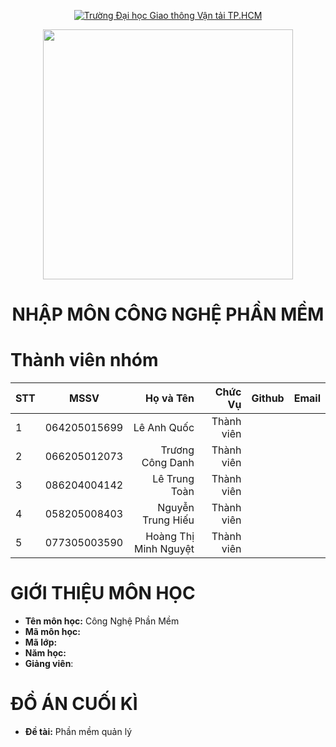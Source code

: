 <!-- Banner -->
<p align="center">
  <a href="https://giaothongvantaitphcm.edu.vn/" title="Trường Đại học Giao thông Vận tải TP.HCM">
    <img src="https://imgur.com/a/pAheGoo" alt="Trường Đại học Giao thông Vận tải TP.HCM" />
  </a>
</p>
<p align="center">
  <img src="90b05f7b-41c5-49b1-9eda-176e90fd486f.png" width="400"/>
</p>

<h1 align="center">NHẬP MÔN CÔNG NGHỆ PHẦN MỀM</h1>



# Thành viên nhóm
| STT    | MSSV          | Họ và Tên              |Chức Vụ    | Github                                                  | Email                   |
| ------ |:-------------:| ----------------------:|----------:|--------------------------------------------------------:|-------------------------:
|   1    | 064205015699  | Lê Anh Quốc            |Thành viên |                                                         |                         |
|   2    | 066205012073  | Trương Công Danh       |Thành viên |                                                         |                         |
|   3    | 086204004142  | Lê Trung Toàn          |Thành viên |                                                         |                         |
|   4    | 058205008403  | Nguyễn Trung Hiếu      |Thành viên |                                                         |                         |
|   5    | 077305003590  | Hoàng Thị Minh Nguyệt  |Thành viên |                                                         |                         |

# GIỚI THIỆU MÔN HỌC
* **Tên môn học:** Công Nghệ Phần Mềm
* **Mã môn học:** 
* **Mã lớp:** 
* **Năm học:** 
* **Giảng viên**: 

# ĐỒ ÁN CUỐI KÌ
* **Đề tài:** Phần mềm quản lý 

<!-- Footer -->
<p align='center'> </p>
